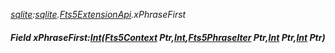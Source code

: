 _[sqlite](../../modules/sqlite/sqlite-module.md):[sqlite](../../modules/sqlite/sqlite-module.md).[Fts5ExtensionApi](../../modules/sqlite/sqlite-fts5extensionapi.md).xPhraseFirst_
##### Field xPhraseFirst:[Int](../../modules/wonkey/wonkey-types-int.md)([Fts5Context](../../modules/sqlite/sqlite-fts5context.md) Ptr,[Int](../../modules/wonkey/wonkey-types-int.md),[Fts5PhraseIter](../../modules/sqlite/sqlite-fts5phraseiter.md) Ptr,[Int](../../modules/wonkey/wonkey-types-int.md) Ptr,[Int](../../modules/wonkey/wonkey-types-int.md) Ptr)
